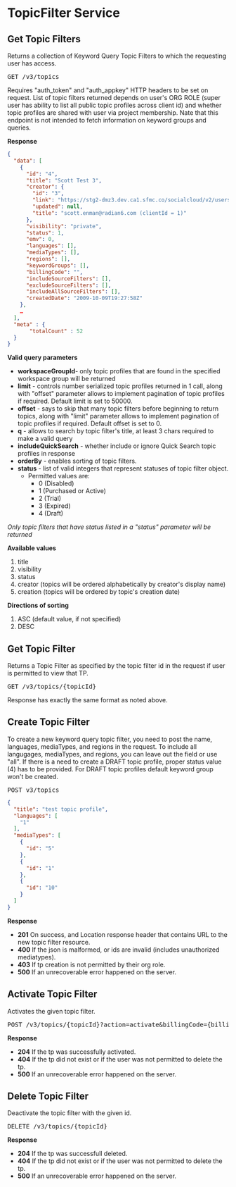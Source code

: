 # TopicFilter Service

## Get Topic Filters

Returns a collection of Keyword Query Topic Filters to which the requesting user has access.

<pre>GET /v3/topics</pre>

Requires "auth_token" and "auth_appkey" HTTP headers to be set on request.
List of topic filters returned depends on user's ORG ROLE (super user has ability to list all public topic profiles across client id) and whether topic profiles are shared with user via project membership.
Nate that this endpoint is not intended to fetch information on keyword groups and queries.

**Response**
```json
{
  "data": [
    {
      "id": "4",
      "title": "Scott Test 3",
      "creator": {
        "id": "3",
        "link": "https://stg2-dmz3.dev.ca1.sfmc.co/socialcloud/v2/users/3",
        "updated": null,
        "title": "scott.enman@radian6.com (clientId = 1)"
      },
      "visibility": "private",
      "status": 1,
      "emv": 0,
      "languages": [],
      "mediaTypes": [],
      "regions": [],
      "keywordGroups": [],
      "billingCode": "",
      "includeSourceFilters": [],
      "excludeSourceFilters": [],
      "includeAllSourceFilters": [],
      "createdDate": "2009-10-09T19:27:58Z"
    },
    …
  ],
  "meta" : {
       "totalCount" : 52
  }
}
```
**Valid query parameters**

* **workspaceGroupId**- only topic profiles that are found in the specified workspace group will be returned
* **limit** - controls number serialized topic profiles returned in 1 call, along with "offset" parameter allows to implement pagination of topic profiles if required. Default limit is set to 50000.
* **offset** - says to skip that many topic filters before beginning to return topics, along with "limit" parameter allows to implement pagination of topic profiles if required. Default offset is set to 0.
* **q** - allows to search by topic filter's title, at least 3 chars required to make a valid query
* **includeQuickSearch** - whether include or ignore Quick Search topic profiles in response
* **orderBy** - enables sorting of topic filters. 
* **status** - list of valid integers that represent statuses of topic filter object. 
  * Permitted values are: 
    * 0 (Disabled)
    * 1 (Purchased or Active)
    * 2 (Trial)
    * 3 (Expired)
    * 4 (Draft)
    
*Only topic filters that have status listed in a "status" parameter will be returned*

**Available values**

1. title
2. visibility
3. status
4. creator (topics will be ordered alphabetically by creator's display name)
5. creation (topics will be ordered by topic's creation date)

**Directions of sorting**

1. ASC (default value, if not specified)
2. DESC

## Get Topic Filter

Returns a Topic Filter as specified by the topic filter id in the request if user is permitted to view that TP.

<pre>GET /v3/topics/{topicId}</pre>

Response has exactly the same format as noted above.

## Create Topic Filter

To create a new keyword query topic filter, you need to post the name, languages, mediaTypes, and regions in the request. To include all langugages, mediaTypes, and regions, you can leave out the field or use "all".
If there is a need to create a DRAFT topic profile, proper status value (4) has to be provided. For DRAFT topic profiles default keyword group won't be created.

<pre>POST v3/topics</pre>
```json
{
  "title": "test topic profile",
  "languages": [
    "1"
  ],
  "mediaTypes": [
    {
      "id": "5"
    },
    {
      "id": "1"
    },
    {
      "id": "10"
    }
  ]
}
```
**Response**

* **201** On success, and Location response header that contains URL to the new topic filter resource.
* **400** If the json is malformed, or ids are invalid (includes unauthorized mediatypes).
* **403** If tp creation is not permitted by their org role.
* **500** If an unrecoverable error happened on the server.

## Activate Topic Filter

Activates the given topic filter.

<pre>POST /v3/topics/{topicId}?action=activate&billingCode={billingCode}</pre>

**Response**

* **204** If the tp was successfully activated.
* **404** If the tp did not exist or if the user was not permitted to delete the tp.
* **500** If an unrecoverable error happened on the server.

## Delete Topic Filter

Deactivate the topic filter with the given id.

<pre>DELETE /v3/topics/{topicId}</pre>

**Response**

* **204** If the tp was successfull deleted.
* **404** If the tp did not exist or if the user was not permitted to delete the tp.
* **500** If an unrecoverable error happened on the server.
